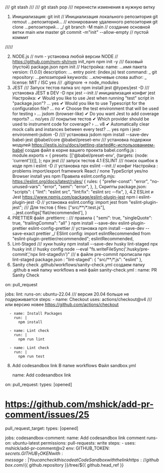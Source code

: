 /// git stash     /// 
/// git stash pop /// перенести изменения в нужную ветку

1. Инициализация:
   git init // Инициализация локального репозитория
   git remout ...репозиторий... // клонирование удаленного репозитория
   git clone ...репозиторий... _/
   git branch -M main // создание основной ветки main или master
   git commit -m"init" --allow-empty // пустой коммит

/////

2. NODE.js // nvm - установка любой версии NODE // https://github.com/nvm-sh/nvm
   init_npm
   npm init -y /// базовый (пустой) package.json
   npm init // Настройка:
               name: ...имя пакета
               version: (1.0.0)
               description: ...
               entry point: (index.js)
               test command: _
               git repository: ...репозиторий
               keywords: ...ключевые слова
               author: _
               license: MIT / ISC
               yes
   /// .gitignore -> node_modules
3. JEST /// Запуск тестов
   папка src
   npm install jest @types/jest -D /// установка JEST в DEV -D
   npx jest --init // инициализация конфиг jest
   Настройка:
   ✔ Would you like to use Jest when running "test" script in "package.json"? ... yes
   ✔ Would you like to use Typescript for the configuration file? ... no
   ✔ Choose the test environment that will be used for testing › ... jsdom (browser-like)
   ✔ Do you want Jest to add coverage reports? ... no/yes /// покрытие тестов
   ✔ Which provider should be used to instrument code for coverage? › ... v8
   ✔ Automatically clear mock calls and instances between every test? ... yes
   npm i jest-environment-jsdom -D //// установка jsdom
   npm install --save-dev babel-jest @babel/core @babel/preset-env /// установка подержки модулей https://jestjs.io/ru/docs/getting-started#с-использованием-babel
   создав файл в корне вашего проекта babel.config.js :
   module.exports = {
   presets: [['@babel/preset-env', {targets: {node: 'current'}}]],
   };
   npx jest /// запуск тестов
4.1 ESLINT /// поиск ошибок в коде
   npm i eslint -D // установка
   npx eslint --init // конфиг
   Настройка : 
   problems
   import/export
   framework React / none
   TypeScript yes/no
   Browser
   install yes
   npm
   Правила eslint.config.mjs:   https://eslint.org/docs/latest/rules/
   {
    rules: {
      "prefer-const": "error",
      "no-unused-vars": "error",
      "semi": "error",
    },
   },
   Скрипты package.json:
   "scripts": {
    "lint": "eslint src",
    "lint:fix": "eslint src --fix",
  },
4.2 ESLint и Jest   https://www.npmjs.com/package/eslint-plugin-jest
   npm i eslint-plugin-jest -D // установка
   eslint.config:
   import jest from "eslint-plugin-jest";
   /// Для тестов
   {
    files: ["src/**/*.test.js"],
    ...jest.configs['flat/recommended'],
   }
5. PRETTIER
   файл .prettierrc :
   /// правила
   {
    "semi": true,
    "singleQuote": true,
    "trailingComma": "all"
  }
   npm install --save-dev eslint-plugin-prettier eslint-config-prettier // установка
   npm install --save-dev --save-exact prettier                        _/
   ESlint config:
   import eslintRecommended from "eslint-plugin-prettier/recommended";
   eslintRecommended,
6. Lint-Staged  /// хуки
   husky
   npm install --save-dev husky lint-staged
   npx husky init  // husky config
   node --eval "fs.writeFileSync('.husky/pre-commit','npx lint-staged\n')" /// в файле pre-commit прописали npx lint-staged
   package.json :
   "lint-staged": {
    "src/**/*.js": "eslint"
  },
7. Sanity check
   .github/workflows/sanity-check.yml
   создаем папку .github в ней папку workflows в ней файл sanity-check.yml :
   name: PR Sanity Check

on: pull_request

jobs:
  lint:
    runs-on: ubuntu-22.04 /// версия 20.04 больше не подерживается 
    steps:
      - name: Checkout
        uses: actions/checkout@v4   /// или версию новее https://github.com/actions/checkout

      - name: Install Packages
        run: |
          npm install

      - name: Lint check
        run: |
          npm run lint

      - name: Lint check
        run: |
          npm run test
8. Add codesandbox link
   В папке workflows
   Файл sandbox.yml
   
   name: Add codesandbox link

on:
  pull_request:
    types: [opened]
  # https://github.com/mshick/add-pr-comment/issues/25
  pull_request_target:
    types: [opened]

jobs:
  codesandbox-comment:
    name: Add codesandbox link comment
    runs-on: ubuntu-latest
    permissions:
      pull-requests: write
    steps:
      - uses: mshick/add-pr-comment@v2
        env:
          GITHUB_TOKEN: ${{ secrets.GITHUB_TOKEN }}
        with:
          message: |
            You can check this code at CodeSandbox with the link
            https://githubbox.com/${{ github.repository }}/tree/${{ github.head_ref }}
             
   
